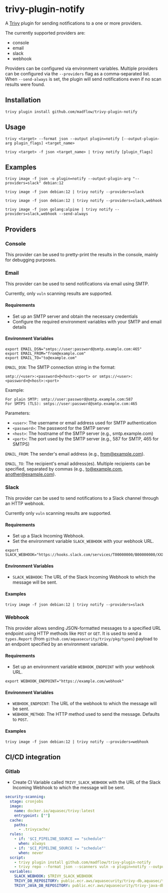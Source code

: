 # trivy-plugin-notify

A [Trivy](https://github.com/aquasecurity/trivy) plugin for sending notifications to a one or more providers.

The currently supported providers are:

- console
- email
- slack
- webhook

Providers can be configured via environment variables.
Multiple providers can be configured via the `--providers` flag as a comma-separated list.
When `--send-always` is set, the plugin will send notifications even if no scan results were found.

## Installation

```shell
trivy plugin install github.com/madflow/trivy-plugin-notify
```

## Usage

```shell
trivy <target> --format json --output plugin=notify [--output-plugin-arg plugin_flags] <target_name>
```

```shell
trivy <target> -f json <target_name> | trivy notify [plugin_flags]
```

## Examples

```shell
trivy image -f json -o plugin=notify --output-plugin-arg "--providers=slack" debian:12
```

```shell
trivy image -f json debian:12 | trivy notify --providers=slack
```

```shell
trivy image -f json debian:12 | trivy notify --providers=slack,webhook
```

```shell
trivy image -f json golang:alpine | trivy notify --providers=slack,webhook --send-always
```

## Providers

### Console

This provider can be used to pretty-print the results in the console, mainly for debugging purposes.

### Email

This provider can be used to send notifications via email using SMTP.

Currently, only `vuln` scanning results are supported.

#### Requirements

- Set up an SMTP server and obtain the necessary credentials
- Configure the required environment variables with your SMTP and email details

#### Environment Variables

```shell
export EMAIL_DSN="smtps://user:password@smtp.example.com:465"
export EMAIL_FROM="from@example.com"
export EMAIL_TO="to@example.com"
```

`EMAIL_DSN`: The SMTP connection string in the format:

```shell
smtp://<user>:<password>@<host>:<port> or smtps://<user>:<password>@<host>:<port>
```

Example:

    For plain SMTP: smtp://user:password@smtp.example.com:587
    For SMTPS (TLS): smtps://user:password@smtp.example.com:465

Parameters:

- `<user>`: The username or email address used for SMTP authentication
- `<password>`: The password for the SMTP server
- `<host>`: The hostname of the SMTP server (e.g., smtp.example.com)
- `<port>`: The port used by the SMTP server (e.g., 587 for SMTP, 465 for SMTPS)

`EMAIL_FROM`: The sender's email address (e.g., from@example.com).

`EMAIL_TO`: The recipient's email address(es). Multiple recipients can be specified, separated by commas (e.g., to@example.com, another@example.com).

### Slack

This provider can be used to send notifications to a Slack channel through an HTTP webhook.

Currently only `vuln` scanning results are supported.

#### Requirements

- Set up a Slack Incoming Webhook.
- Set the environment variable `SLACK_WEBHOOK` with your webhook URL.

```shell
export SLACK_WEBHOOK="https://hooks.slack.com/services/T00000000/B00000000/XXXXXXXXXXXXXXXXXXXXXXXX"
```

#### Environment Variables

- `SLACK_WEBHOOK`: The URL of the Slack Incoming Webhook to which the message will be sent.

#### Examples

```shell
trivy image -f json debian:12 | trivy notify --providers=slack
```

### Webhook

This provider allows sending JSON-formatted messages to a specified URL endpoint using HTTP methods like `POST` or `GET`. It is used to send a `types.Report` (from `github.com/aquasecurity/trivy/pkg/types`) payload to an endpoint specified by an environment variable.

#### Requirements

- Set up an environment variable `WEBHOOK_ENDPOINT` with your webhook URL.

```shell
export WEBHOOK_ENDPOINT="https://example.com/webhook"
```

#### Environment Variables

- `WEBHOOK_ENDPOINT`: The URL of the webhook to which the message will be sent.
- `WEBHOOK_METHOD`: The HTTP method used to send the message. Defaults to `POST`.

#### Examples

```shell
trivy image -f json debian:12 | trivy notify --providers=webhook
```

## CI/CD integration

### Gitlab

- Create CI Variable called `TRIVY_SLACK_WEBHOOK` with the URL of the Slack Incoming Webhook to which the message will be sent.

```yaml
security-scanning:
  stage: cronjobs
  image:
    name: docker.io/aquasec/trivy:latest
    entrypoint: [""]
  cache:
    paths:
      - .trivycache/
  rules:
    - if: '$CI_PIPELINE_SOURCE == "schedule"'
      when: always
    - if: '$CI_PIPELINE_SOURCE != "schedule"'
      when: never
  script:
    - trivy plugin install github.com/madflow/trivy-plugin-notify
    - trivy repo --format json --scanners vuln -o plugin=notify --output-plugin-arg "--providers=slack" --scanners secret .
  variables:
    SLACK_WEBHOOK: $TRIVY_SLACK_WEBHOOK
    TRIVY_DB_REPOSITORY: public.ecr.aws/aquasecurity/trivy-db,aquasec/trivy-db,ghcr.io/aquasecurity/trivy-db
    TRIVY_JAVA_DB_REPOSITORY: public.ecr.aws/aquasecurity/trivy-java-db,aquasec/trivy-java-db,ghcr.io/aquasecurity/trivy-java-db
```
